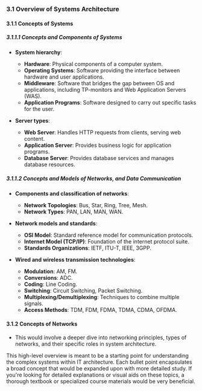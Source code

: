 ### 3.1 Overview of Systems Architecture
#### 3.1.1 Concepts of Systems
##### 3.1.1.1 Concepts and Components of Systems
- **System hierarchy**: 
  - **Hardware**: Physical components of a computer system.
  - **Operating Systems**: Software providing the interface between hardware and user applications.
  - **Middleware**: Software that bridges the gap between OS and applications, including TP-monitors and Web Application Servers (WAS).
  - **Application Programs**: Software designed to carry out specific tasks for the user.

- **Server types**:
  - **Web Server**: Handles HTTP requests from clients, serving web content.
  - **Application Server**: Provides business logic for application programs.
  - **Database Server**: Provides database services and manages database resources.

##### 3.1.1.2 Concepts and Models of Networks, and Data Communication
- **Components and classification of networks**: 
  - **Network Topologies**: Bus, Star, Ring, Tree, Mesh.
  - **Network Types**: PAN, LAN, MAN, WAN.

- **Network models and standards**:
  - **OSI Model**: Standard reference model for communication protocols.
  - **Internet Model (TCP/IP)**: Foundation of the internet protocol suite.
  - **Standards Organizations**: IETF, ITU-T, IEEE, 3GPP.

- **Wired and wireless transmission technologies**:
  - **Modulation**: AM, FM.
  - **Conversions**: ADC.
  - **Coding**: Line Coding.
  - **Switching**: Circuit Switching, Packet Switching.
  - **Multiplexing/Demultiplexing**: Techniques to combine multiple signals.
  - **Access Methods**: TDM, FDM, FDMA, TDMA, CDMA, OFDMA.

#### 3.1.2 Concepts of Networks
- This would involve a deeper dive into networking principles, types of networks, and their specific roles in system architecture.

This high-level overview is meant to be a starting point for understanding the complex systems within IT architecture. Each bullet point encapsulates a broad concept that would be expanded upon with more detailed study. If you're looking for detailed explanations or visual aids on these topics, a thorough textbook or specialized course materials would be very beneficial.